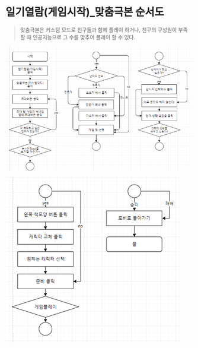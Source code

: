 # 일기열람(게임시작)_맞춤극본 순서도

> 맞춤극본은 커스텀 모드로 친구들과 함께 플레이 하거나, 친구의 구성원이 부족할 때 인공지능으로 그 수를 맞추어 플레이 할 수 있다.

![1](./img/1.png)

![2](./img/2.png)

